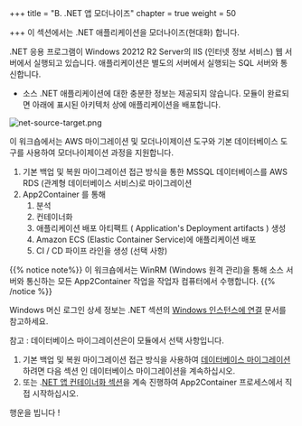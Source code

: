 +++
title = "B. .NET 앱 모더나이즈"
chapter = true
weight = 50

+++
이 섹션에서는 .NET 애플리케이션을 모더나이즈(현대화) 합니다.

.NET 응용 프로그램이 Windows 20212 R2 Server의 IIS (인터넷 정보 서비스) 웹 서버에서 실행되고 있습니다. 애플리케이션은 별도의 서버에서 실행되는 SQL 서버와 통신합니다.

- 소스 .NET 애플리케이션에 대한 충분한 정보는 제공되지 않습니다. 모듈이 완료되면 아래에 표시된 아키텍처 상에 애플리케이션을  배포합니다.

<img src="/images/B/0/net-source-target.png" alt="net-source-target.png" style="zoom:100%;" />

이 워크숍에서는 AWS 마이그레이션 및 모더나이제이션 도구와 기본 데이터베이스 도구를 사용하여 모더나이제이션 과정을 지원합니다.

1. 기본 백업 및 복원 마이그레이션 접근 방식을 통한 MSSQL 데이터베이스를 AWS RDS (관계형 데이터베이스 서비스)로 마이그레이션
2. App2Container 를 통해 
   1. 분석
   2. 컨테이너화
   3. 애플리케이션 배포 아티팩트 ( Application's Deployment artifacts ) 생성
   4. Amazon ECS (Elastic Container Service)에 애플리케이션 배포
   5. CI / CD 파이프 라인을 생성 (선택 사항)

{{% notice note%}}
이 워크숍에서는 WinRM (Windows 원격 관리)을 통해 소스 서버와 통신하는 모든 App2Container 작업을  작업자 컴퓨터에서 수행합니다.
{{% /notice %}}

Windows 머신 로그인 상세 정보는 .NET 섹션의  [Windows 인스턴스에 연결](https://app2container.workshop.aws/en/net-modernize-your-app/connect-windows.html) 문서를 참고하세요.

참고 : 데이터베이스 마이그레이션은이 모듈에서 선택 사항입니다.

1. 기본 백업 및 복원 마이그레이션 접근 방식을 사용하여 [데이터베이스 마이그레이션](https://app2container.workshop.aws/en/net-migrate-your-db.html)하려면 다음 섹션 인 데이터베이스 마이그레이션을 계속하십시오.
2. 또는 .[NET 앱 컨테이너화 섹션](https://app2container.workshop.aws/en/net-containerize-your-app.html)을 계속 진행하여 App2Container 프로세스에서 직접 시작하십시오.

행운을 빕니다 ! 

